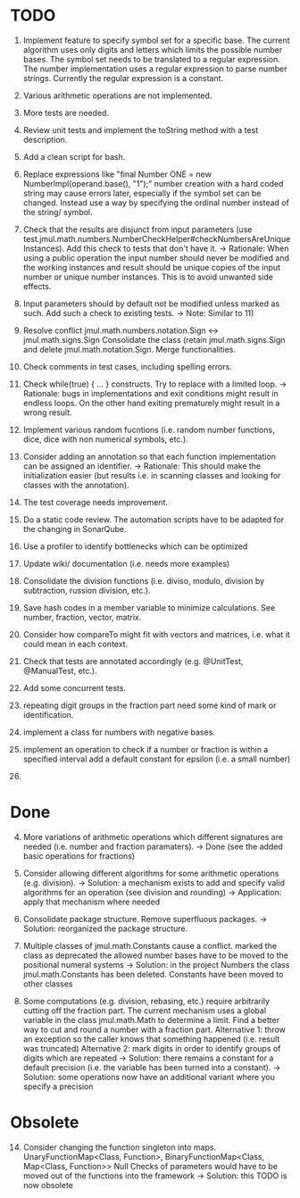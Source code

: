 
# TODO

1) Implement feature to specify symbol set for a specific base. The current algorithm uses only
   digits and letters which limits the possible number bases.
   The symbol set needs to be translated to a regular expression. The number implementation
   uses a regular expression to parse number strings. Currently the regular expression is a
   constant.

2) Various arithmetic operations are not implemented.

3) More tests are needed.

6) Review unit tests and implement the toString method with a test description.

8) Add a clean script for bash.

10) Replace expressions like "final Number ONE = new NumberImpl(operand.base(), "1");"
    number creation with a hard coded string may cause errors later, especially if the symbol set can be changed.
    Instead use a way by specifying the ordinal number instead of the string/ symbol.

11) Check that the results are disjunct from input parameters (use test.jmul.math.numbers.NumberCheckHelper#checkNumbersAreUniqueInstances).
    Add this check to tests that don't have it.
    -> Rationale: When using a public operation the input number should never be modified and the working instances and result
                  should be unique copies of the input number or unique number instances.
                  This is to avoid unwanted side effects.

12) Input parameters should by default not be modified unless marked as such.
   Add such a check to existing tests.
   -> Note: Similar to 11)

13) Resolve conflict jmul.math.numbers.notation.Sign <-> jmul.math.signs.Sign
   Consolidate the class (retain jmul.math.signs.Sign and delete jmul.math.notation.Sign. Merge functionalities.

15) Check comments in test cases, including spelling errors.

16) Check while(true) { ... } constructs. Try to replace with a limited loop.
    -> Rationale: bugs in implementations and exit conditions might result in endless loops. On the other hand
                  exiting prematurely might result in a wrong result.

17) Implement various random fucntions (i.e. random number functions, dice, dice with non numerical symbols, etc.).

18) Consider adding an annotation so that each function implementation can be assigned an identifier.
    -> Rationale: This should make the initialization easier (but results i.e. in scanning classes and looking for
       classes with the annotation).

20) The test coverage needs improvement.

21) Do a static code review.
    The automation scripts have to be adapted for the changing in SonarQube.

22) Use a profiler to identify bottlenecks which can be optimized

23) Update wiki/ documentation (i.e. needs more examples)

24) Consolidate the division functions (i.e. diviso, modulo, division by subtraction, russion division, etc.).

25) Save hash codes in a member variable to minimize calculations. See number, fraction, vector, matrix.

26) Consider how compareTo might fit with vectors and matrices, i.e. what it could mean in each context.

27) Check that tests are annotated accordingly (e.g. @UnitTest, @ManualTest, etc.).

28) Add some concurrent tests.

29) repeating digit groups in the fraction part need some kind of mark or identification.

30) implement a class for numbers with negative bases.

31) implement an operation to check if a number or fraction is within a specified interval
	add a default constant for epsilon (i.e. a small number)

32)


# Done

4) More variations of arithmetic operations which different signatures are needed (i.e.
   number and fraction paramaters).
   -> Done (see the added basic operations for fractions)

5) Consider allowing different algorithms for some arithmetic operations (e.g. division).
   -> Solution: a mechanism exists to add and specify valid algorithms for an operation (see division and rounding)
   -> Application: apply that mechanism where needed

7) Consolidate package structure. Remove superfluous packages.
   -> Solution: reorganized the package structure.

9) Multiple classes of jmul.math.Constants cause a conflict.
   marked the class as deprecated
   the allowed number bases have to be moved to the positional numeral systems
   -> Solution: in the project Numbers the class jmul.math.Constants has been deleted. Constants have been moved to
                other classes

19) Some computations (e.g. division, rebasing, etc.) require arbitrarily cutting off the fraction part. The current
    mechanism uses a global variable in the class jmul.math.Math to determine a limit.
    Find a better way to cut and round a number with a fraction part.
    Alternative 1: throw an exception so the caller knows that something happened (i.e. result was truncated)
    Alternative 2: mark digits in order to identify groups of digits which are repeated
    -> Solution: there remains a constant for a default precision (i.e. the variable has been turned into a constant).
    -> Solution: some operations now have an additional variant where you specify a precision

# Obsolete

14) Consider changing the function singleton into maps.
    UnaryFunctionMap<Class, Function>, BinaryFunctionMap<Class, Map<Class, Function>>
	Null Checks of parameters would have to be moved out of the functions into the framework
    -> Solution: this TODO is now obsolete
